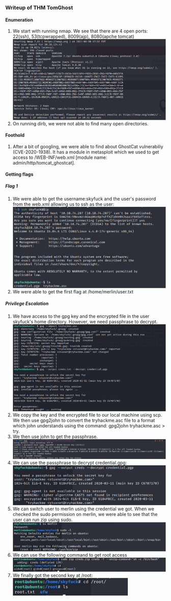 ### Writeup of THM TomGhost


#### Enumeration
1. We start with running nmap. We see that there are 4 open ports: 22(ssh), 53(tcpwrapped), 8009(ajp), 8080(apche tomcat)
![nmap output](./resources/nmap.png)
2. On running dirb, we were not able to find many open directories.
#### Foothold
1. After a bit of googling, we were able to find about GhostCat vulnerabiliy (CVE-2020-1938). It has a module in metasploit which we used to get access to 
/WEB-INF/web.xml [module name: admin/http/tomcat_ghostcat].
#### Getting flags
##### Flag 1
1. We were able to get the username:skyfuck and the user's password from the web.xml allowing us to ssh as the user:
![ssh to skyfuck](./resources/user_directory.png)
2. We were able to get the first flag at /home/merlin/user.txt

##### Privilege Escalation
1. We have access to the gpg key and the encrypted file in the user skyfuck's home directory. However, we need passphrase 
to decrypt.
![check passphrase](./resources/passphrase.png)
2. We copy the key and the encrypted file to our local machine using scp. We then use gpg2john to convert the tryhackme.asc file to a format which john understands
using the command: gpg2john tryhackme.asc > try. 
3. We then use john to get the passphrase.
![john output](./resources/john_output.png)
4. We can use the passphrase to decrypt credential.gpg:
![decryption output](./resources/gpg_decrypt.png)
5. We can switch user to merlin using the credential we got. When we checked the sudo permission on merlin, we were able to see that the user can 
run zip using sudo.                                                                                                               
![jmerlin sudo permission](./resources/sudo_permission.png)
6. We can use the following command to get root access
![escalation privilege](./resources/priv_esc.png) 
7. We finally got the second key at /root:                                                                      
![john output](./resources/sec_flag.png)
